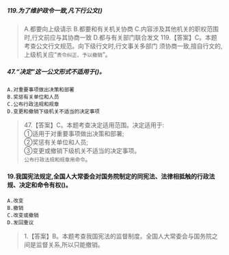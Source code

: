 ##### 119.为了维护政令一致,凡下行公文()
>   A.都要向上级请示
>   B.都要和有关机关协商
>   C.内容涉及其他机关的职权范围时,行文前应与其协商一致
>   D.都与有关部门联合发文
>   119.【答案】C。本题考查公文行文规范。向下级行文时,行文事关多部门
须协商一致,擅自行文的,上级机关应“`责令纠正、予以撤销`”。


##### 47.“决定”这一公文形式不适用于()。
    A.对重要事项做出决策和部署
    B.奖惩有关单位和人员
    C.公布行政法规和规章
    D.变更和撤销下级机关不适当的决定事项
       
>   47.【答案】C。本题考查决定适用范围。决定适用于:   
    ①适用于对重要事项做出决策和部署;   
    ②奖惩有关单位和人员;   
    ③变更或撤销下级机关不适当的决定事项。   
    `公布行政法规和规章用命令`。   

#### 19.我国宪法规定,全国人大常委会对国务院制定的同宪法、法律相抵触的行政法规、决定和命令有权()。
    A.改变
    B.撤销
    C.改变或撤销
    D.发回重议
>   1.【答案】B。本题考查我国宪法的监督制度。全国人大常委会与国务院之
    间是监督关系,所以只能撤销。

    